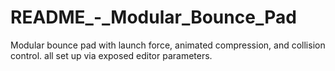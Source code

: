 # README_-_Modular_Bounce_Pad
Modular bounce pad with launch force, animated compression, and collision control. all set up via exposed editor parameters.
